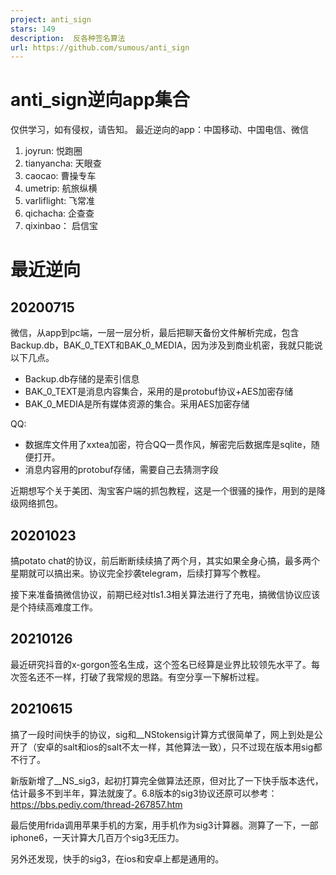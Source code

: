 ```yaml
---
project: anti_sign
stars: 149
description:  反各种签名算法
url: https://github.com/sumous/anti_sign
---
```


anti\_sign逆向app集合
=================

仅供学习，如有侵权，请告知。 最近逆向的app：中国移动、中国电信、微信

1.  joyrun: 悦跑圈
2.  tianyancha: 天眼查
3.  caocao: 曹操专车
4.  umetrip: 航旅纵横
5.  varliflight: 飞常准
6.  qichacha: 企查查
7.  qixinbao： 启信宝

最近逆向
====

20200715
--------

微信，从app到pc端，一层一层分析，最后把聊天备份文件解析完成，包含Backup.db，BAK\_0\_TEXT和BAK\_0\_MEDIA，因为涉及到商业机密，我就只能说以下几点。

-   Backup.db存储的是索引信息
-   BAK\_0\_TEXT是消息内容集合，采用的是protobuf协议+AES加密存储
-   BAK\_0\_MEDIA是所有媒体资源的集合。采用AES加密存储

QQ:

-   数据库文件用了xxtea加密，符合QQ一贯作风，解密完后数据库是sqlite，随便打开。
-   消息内容用的protobuf存储，需要自己去猜测字段

近期想写个关于美团、淘宝客户端的抓包教程，这是一个很骚的操作，用到的是降级网络抓包。

20201023
--------

搞potato chat的协议，前后断断续续搞了两个月，其实如果全身心搞，最多两个星期就可以搞出来。协议完全抄袭telegram，后续打算写个教程。

接下来准备搞微信协议，前期已经对tls1.3相关算法进行了充电，搞微信协议应该是个持续高难度工作。

20210126
--------

最近研究抖音的x-gorgon签名生成，这个签名已经算是业界比较领先水平了。每次签名还不一样，打破了我常规的思路。有空分享一下解析过程。

20210615
--------

搞了一段时间快手的协议，sig和\_\_NStokensig计算方式很简单了，网上到处是公开了（安卓的salt和ios的salt不太一样，其他算法一致），只不过现在版本用sig都不行了。

新版新增了\_\_NS\_sig3，起初打算完全做算法还原，但对比了一下快手版本迭代，估计最多不到半年，算法就废了。6.8版本的sig3协议还原可以参考：https://bbs.pediy.com/thread-267857.htm

最后使用frida调用苹果手机的方案，用手机作为sig3计算器。测算了一下，一部iphone6，一天计算大几百万个sig3无压力。

另外还发现，快手的sig3，在ios和安卓上都是通用的。
